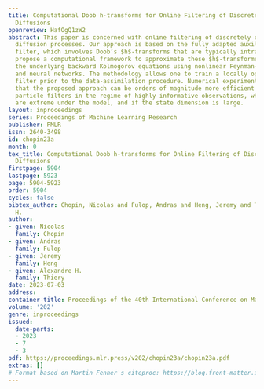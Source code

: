 ```yaml
---
title: Computational Doob h-transforms for Online Filtering of Discretely Observed
  Diffusions
openreview: HafOgQ1zW2
abstract: This paper is concerned with online filtering of discretely observed nonlinear
  diffusion processes. Our approach is based on the fully adapted auxiliary particle
  filter, which involves Doob’s $h$-transforms that are typically intractable. We
  propose a computational framework to approximate these $h$-transforms by solving
  the underlying backward Kolmogorov equations using nonlinear Feynman-Kac formulas
  and neural networks. The methodology allows one to train a locally optimal particle
  filter prior to the data-assimilation procedure. Numerical experiments illustrate
  that the proposed approach can be orders of magnitude more efficient than state-of-the-art
  particle filters in the regime of highly informative observations, when the observations
  are extreme under the model, and if the state dimension is large.
layout: inproceedings
series: Proceedings of Machine Learning Research
publisher: PMLR
issn: 2640-3498
id: chopin23a
month: 0
tex_title: Computational Doob h-transforms for Online Filtering of Discretely Observed
  Diffusions
firstpage: 5904
lastpage: 5923
page: 5904-5923
order: 5904
cycles: false
bibtex_author: Chopin, Nicolas and Fulop, Andras and Heng, Jeremy and Thiery, Alexandre
  H.
author:
- given: Nicolas
  family: Chopin
- given: Andras
  family: Fulop
- given: Jeremy
  family: Heng
- given: Alexandre H.
  family: Thiery
date: 2023-07-03
address: 
container-title: Proceedings of the 40th International Conference on Machine Learning
volume: '202'
genre: inproceedings
issued:
  date-parts:
  - 2023
  - 7
  - 3
pdf: https://proceedings.mlr.press/v202/chopin23a/chopin23a.pdf
extras: []
# Format based on Martin Fenner's citeproc: https://blog.front-matter.io/posts/citeproc-yaml-for-bibliographies/
---
```

